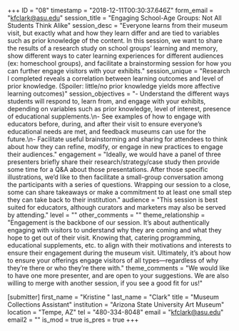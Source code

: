 +++
ID = "08"
timestamp = "2018-12-11T00:30:37.646Z"
form_email = "kfclark@asu.edu"
session_title = "Engaging School-Age Groups: Not All Students Think Alike"
session_desc = "Everyone learns from their museum visit, but exactly what and how they learn differ and are tied to variables such as prior knowledge of the content. In this session, we want to share the results of a research study on school groups’ learning and memory, show different ways to cater learning experiences for different audiences (ex: homeschool groups), and facilitate a brainstorming session for how you can further engage visitors with your exhibits."
session_unique = "Research I completed reveals a correlation between learning outcomes and level of prior knowledge. (Spoiler: little/no prior knowledge yields more affective learning outcomes)"
session_objectives = "- Understand the different ways students will respond to, learn from, and engage with your exhibits, depending on variables such as prior knowledge, level of interest, presence of educational supplements.\n- See examples of how to engage with educators before, during, and after their visit to ensure everyone’s educational needs are met, and feedback museums can use for the future.\n- Facilitate useful brainstorming and sharing for attendees to think about how they can refine, modify, or engage in new practices to engage their audiences."
engagement = "Ideally, we would have a panel of three presenters briefly share their research/strategy/case study then provide some time for a Q&A about those presentations. After those specific illustrations, we’d like to then facilitate a small-group conversation among the participants with a series of questions. Wrapping our session to a close, some can share takeaways or make a commitment to at least one small step they can take back to their institution."
audience = "This session is best suited for educators, although curators and marketers may also be served by attending."
level = ""
other_comments = ""
theme_relationship = "Engagement is the backbone of our session. It’s about authentically engaging with visitors to understand why they are coming and what they hope to get out of their visit. Knowing that, catering programming, educational supplements, etc. to align with their motivations and interests to ensure their engagement during the museum visit. Ultimately, it’s about how to ensure your offerings engage visitors of all types—regardless of why they’re there or who they’re there with."
theme_comments = "We would like to have one more presenter, and are open to your suggestions. We are also willing to merge with another session, if you see a good fit for us!"

[submitter]
first_name = "Kristine "
last_name = "Clark"
title = "Museum Collections Assistant"
institution = "Arizona State University Art Museum"
location = "Tempe, AZ"
tel = "480-334-8048"
email = "kfclark@asu.edu"
email2 = ""
is_mod = true
is_pres = true
+++
